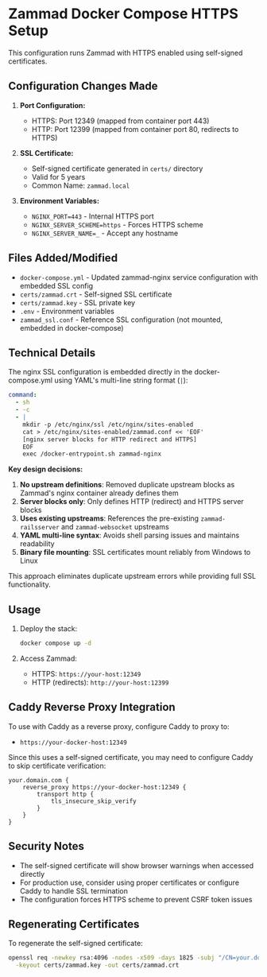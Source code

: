 # Zammad Docker Compose HTTPS Setup

This configuration runs Zammad with HTTPS enabled using self-signed certificates.

## Configuration Changes Made

1. **Port Configuration:**
   - HTTPS: Port 12349 (mapped from container port 443)
   - HTTP: Port 12399 (mapped from container port 80, redirects to HTTPS)

2. **SSL Certificate:**
   - Self-signed certificate generated in `certs/` directory
   - Valid for 5 years
   - Common Name: `zammad.local`

3. **Environment Variables:**
   - `NGINX_PORT=443` - Internal HTTPS port
   - `NGINX_SERVER_SCHEME=https` - Forces HTTPS scheme
   - `NGINX_SERVER_NAME=_` - Accept any hostname

## Files Added/Modified

- `docker-compose.yml` - Updated zammad-nginx service configuration with embedded SSL config
- `certs/zammad.crt` - Self-signed SSL certificate
- `certs/zammad.key` - SSL private key
- `.env` - Environment variables
- `zammad_ssl.conf` - Reference SSL configuration (not mounted, embedded in docker-compose)

## Technical Details

The nginx SSL configuration is embedded directly in the docker-compose.yml using YAML's multi-line string format (`|`):

```yaml
command: 
  - sh
  - -c
  - |
    mkdir -p /etc/nginx/ssl /etc/nginx/sites-enabled
    cat > /etc/nginx/sites-enabled/zammad.conf << 'EOF'
    [nginx server blocks for HTTP redirect and HTTPS]
    EOF
    exec /docker-entrypoint.sh zammad-nginx
```

**Key design decisions:**
1. **No upstream definitions**: Removed duplicate upstream blocks as Zammad's nginx container already defines them
2. **Server blocks only**: Only defines HTTP (redirect) and HTTPS server blocks
3. **Uses existing upstreams**: References the pre-existing `zammad-railsserver` and `zammad-websocket` upstreams
4. **YAML multi-line syntax**: Avoids shell parsing issues and maintains readability
5. **Binary file mounting**: SSL certificates mount reliably from Windows to Linux

This approach eliminates duplicate upstream errors while providing full SSL functionality.

## Usage

1. Deploy the stack:
   ```bash
   docker compose up -d
   ```

2. Access Zammad:
   - HTTPS: `https://your-host:12349`
   - HTTP (redirects): `http://your-host:12399`

## Caddy Reverse Proxy Integration

To use with Caddy as a reverse proxy, configure Caddy to proxy to:
- `https://your-docker-host:12349`

Since this uses a self-signed certificate, you may need to configure Caddy to skip certificate verification:
```caddyfile
your.domain.com {
    reverse_proxy https://your-docker-host:12349 {
        transport http {
            tls_insecure_skip_verify
        }
    }
}
```

## Security Notes

- The self-signed certificate will show browser warnings when accessed directly
- For production use, consider using proper certificates or configure Caddy to handle SSL termination
- The configuration forces HTTPS scheme to prevent CSRF token issues

## Regenerating Certificates

To regenerate the self-signed certificate:
```bash
openssl req -newkey rsa:4096 -nodes -x509 -days 1825 -subj "/CN=your.domain.com" \
  -keyout certs/zammad.key -out certs/zammad.crt
```
